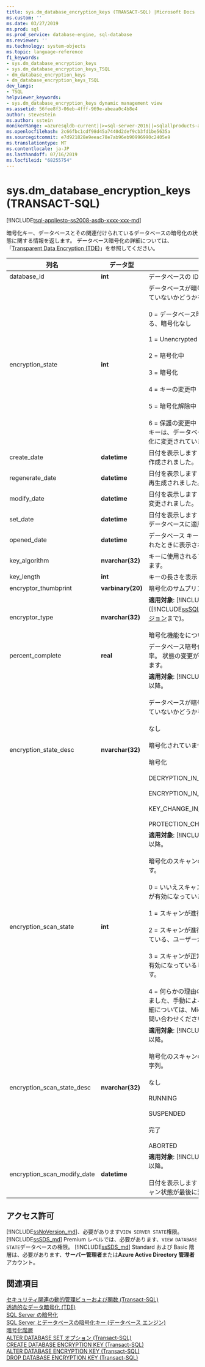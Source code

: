 ```yaml
---
title: sys.dm_database_encryption_keys (TRANSACT-SQL) |Microsoft Docs
ms.custom: ''
ms.date: 03/27/2019
ms.prod: sql
ms.prod_service: database-engine, sql-database
ms.reviewer: ''
ms.technology: system-objects
ms.topic: language-reference
f1_keywords:
- sys.dm_database_encryption_keys
- sys.dm_database_encryption_keys_TSQL
- dm_database_encryption_keys
- dm_database_encryption_keys_TSQL
dev_langs:
- TSQL
helpviewer_keywords:
- sys.dm_database_encryption_keys dynamic management view
ms.assetid: 56fee8f3-06eb-4fff-969e-abeaa0c4b8e4
author: stevestein
ms.author: sstein
monikerRange: =azuresqldb-current||>=sql-server-2016||=sqlallproducts-allversions||>=sql-server-linux-2017||=azuresqldb-mi-current
ms.openlocfilehash: 2c66fbc1cdf98d45a7440d2def9cb3fd1be5635a
ms.sourcegitcommit: e7d921828e9eeac78e7ab96eb90996990c2405e9
ms.translationtype: MT
ms.contentlocale: ja-JP
ms.lasthandoff: 07/16/2019
ms.locfileid: "68255754"
---
```

# <a name="sysdmdatabaseencryptionkeys-transact-sql"></a>sys.dm_database_encryption_keys (TRANSACT-SQL)
[!INCLUDE[tsql-appliesto-ss2008-asdb-xxxx-xxx-md](../../includes/tsql-appliesto-ss2008-asdb-xxxx-xxx-md.md)]

  暗号化キー、データベースとその関連付けられているデータベースの暗号化の状態に関する情報を返します。 データベース暗号化の詳細については、「[Transparent Data Encryption &#40;TDE&#41;](../../relational-databases/security/encryption/transparent-data-encryption.md)」を参照してください。  
 
|列名|データ型|説明|  
|-----------------|---------------|-----------------|  
|database_id|**int**|データベースの ID です。|  
|encryption_state|**int**|データベースが暗号化および暗号化されていないかどうかを示します。<br /><br /> 0 = データベース暗号化キーが存在する、暗号化なし<br /><br /> 1 = Unencrypted<br /><br /> 2 = 暗号化中<br /><br /> 3 = 暗号化<br /><br /> 4 = キーの変更中<br /><br /> 5 = 暗号化解除中<br /><br /> 6 = 保護の変更中 (証明書または非対称キーは、データベース暗号化キーの暗号化に変更されています)。|  
|create_date|**datetime**|日付を表示します (UTC) で暗号化キーが作成されました。|  
|regenerate_date|**datetime**|日付を表示します (UTC) で暗号化キーが再生成されました。|  
|modify_date|**datetime**|日付を表示します (UTC) で暗号化キーが変更されました。|  
|set_date|**datetime**|日付を表示します (UTC) で暗号化キーがデータベースに適用されました。|  
|opened_date|**datetime**|データベース キーが最後 (UTC) で開かれたときに表示されます。|  
|key_algorithm|**nvarchar(32)**|キーに使用されるアルゴリズムを表示します。|  
|key_length|**int**|キーの長さを表示します。|  
|encryptor_thumbprint|**varbinary(20)**|暗号化のサムプリントを表示します。|  
|encryptor_type|**nvarchar(32)**|**適用対象**: [!INCLUDE[ssNoVersion](../../includes/ssnoversion-md.md)] ([!INCLUDE[ssSQL11](../../includes/sssql11-md.md)] から [現在のバージョン](https://go.microsoft.com/fwlink/p/?LinkId=299658)まで)。<br /><br /> 暗号化機能をについて説明します。|  
|percent_complete|**real**|データベース暗号化の状態変更の完了率。 状態の変更がない場合は、0 になります。|
|encryption_state_desc|**nvarchar(32)**|**適用対象**: [!INCLUDE[sql-server-2019](../../includes/sssqlv15-md.md)] 以降。<br><br> データベースが暗号化および暗号化されていないかどうかを示す文字列。<br><br>なし<br><br>暗号化されていません。<br><br>暗号化<br><br>DECRYPTION_IN_PROGRESS<br><br>ENCRYPTION_IN_PROGRESS<br><br>KEY_CHANGE_IN_PROGRESS<br><br>PROTECTION_CHANGE_IN_PROGRESS|
|encryption_scan_state|**int**|**適用対象**: [!INCLUDE[sql-server-2019](../../includes/sssqlv15-md.md)] 以降。<br><br>暗号化のスキャンの現在の状態を示します。 <br><br>0 = いいえスキャンが開始されて、TDE が有効になっていません<br><br>1 = スキャンが進行中です。<br><br>2 = スキャンが進行中ですが、中断されている、ユーザーが再開できます。<br><br>3 = スキャンが正常に完了した、TDE が有効になっているし、暗号化が完了します。<br><br>4 = 何らかの理由のスキャンが中止されました、手動による介入が必要です。 詳細については、Microsoft サポートにお問い合わせください。|
|encryption_scan_state_desc|**nvarchar(32)**|**適用対象**: [!INCLUDE[sql-server-2019](../../includes/sssqlv15-md.md)] 以降。<br><br>暗号化のスキャンの現在の状態を示す文字列。<br><br> なし<br><br>RUNNING<br><br>SUSPENDED<br><br>完了<br><br>ABORTED|
|encryption_scan_modify_date|**datetime**|**適用対象**: [!INCLUDE[sql-server-2019](../../includes/sssqlv15-md.md)] 以降。<br><br> 日付を表示します (UTC) で暗号化のスキャン状態が最後に変更します。|
  
## <a name="permissions"></a>アクセス許可

[!INCLUDE[ssNoVersion_md](../../includes/ssnoversion-md.md)]、必要があります`VIEW SERVER STATE`権限。   
[!INCLUDE[ssSDS_md](../../includes/sssds-md.md)] Premium レベルでは、必要があります、`VIEW DATABASE STATE`データベースの権限。 [!INCLUDE[ssSDS_md](../../includes/sssds-md.md)] Standard および Basic 階層は、必要があります、**サーバー管理者**または**Azure Active Directory 管理者**アカウント。   

## <a name="see-also"></a>関連項目  

 [セキュリティ関連の動的管理ビューおよび関数 &#40;Transact-SQL&#41;](../../relational-databases/system-dynamic-management-views/security-related-dynamic-management-views-and-functions-transact-sql.md)   
 [透過的なデータ暗号化 &#40;TDE&#41;](../../relational-databases/security/encryption/transparent-data-encryption.md)   
 [SQL Server の暗号化](../../relational-databases/security/encryption/sql-server-encryption.md)   
 [SQL Server とデータベースの暗号化キー &#40;データベース エンジン&#41;](../../relational-databases/security/encryption/sql-server-and-database-encryption-keys-database-engine.md)   
 [暗号化階層](../../relational-databases/security/encryption/encryption-hierarchy.md)   
 [ALTER DATABASE SET オプション &#40;Transact-SQL&#41;](../../t-sql/statements/alter-database-transact-sql-set-options.md)   
 [CREATE DATABASE ENCRYPTION KEY &#40;Transact-SQL&#41;](../../t-sql/statements/create-database-encryption-key-transact-sql.md)   
 [ALTER DATABASE ENCRYPTION KEY &#40;Transact-SQL&#41;](../../t-sql/statements/alter-database-encryption-key-transact-sql.md)   
 [DROP DATABASE ENCRYPTION KEY &#40;Transact-SQL&#41;](../../t-sql/statements/drop-database-encryption-key-transact-sql.md)  
  
  
